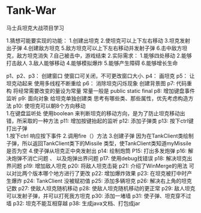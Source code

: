# Tank-War
马士兵坦克大战项目学习


1.猜想可能要实现的功能：
                    1.创建出坦克
                    2.使坦克可以上下左右移动
                    3.坦克发射出子弹
                    4.创建敌方坦克
                    5.敌方坦克可以上下左右移动并发射子弹
                    6.击中敌方坦克，敌方坦克消失
                    7.自己被击中，游戏结束
2.实际需求：
          1.能够四处移动
          2.能够打击敌人
          3.敌人能够移动
          4.能够模拟爆炸
          5.能够产生障碍
          6.能够增长生命

p1、p2、p3： 创建窗口 使窗口可关闭，不可更改窗口大小.
p4： 画坦克
p5： 让坦克动起来  使用多线程不断重绘
p6： 消除坦克闪烁现象    创建背景图
p7:  代码重构  将经常需要改变的量设为常量
              常量一般是 public static final 
p8:  增加键盘事件监听
p9:  面向对象  给坦克单独创建类
     思考有哪些类、那些属性，优先考虑构造方法
p10: 使坦克可以朝8个方向移动  
     1.在键盘监听处 使用boolean 来判断坦克的移动方向，是为了防止坦克移动出错，所采取的一种方法
p11: 增加按键抬起的监听
p12: 添加子弹类
p13: 按下ctrl键打出子弹   
     1.按下ctrl 响应按下事件
     2.调用fire（）方法
     3.创建子弹
     因为在TankClient类绘制子弹，所以返回TankClient类下的Missile 类型，使TankClient类知道myMissile是否为空
     4.使子弹从坦克正中央发射出
p14: 绘制炮筒
P15: 打出多发炮弹
p16: 解决炮弹不消亡问题 、 以及炮弹出界问题
p17: 使用debug找错误
p18: 解决坦克出界问题
p19: 增加敌人坦克
p20: 将敌人坦克击毙
p21: 介绍了WinMerge的用法 可以对比两个版本哪个地方进行了更改
p22: 增加爆炸效果 
p23: 在坦克被打中时产生爆炸
p24: TankClient 没被赋初值
p25: 添加多辆坦克
p26: 解决右上角的坦克记数
p27: 使敌人坦克随机移动
p28: 使敌人坦克随机移动的更正常
p29: 敌人坦克可以发射子弹，并可以打死我方坦克
p30: 添加一堵墙
p31: 使子弹、坦克穿不过墙
p32: 坦克不能互相穿越
p38: 生成java文档、打包成jar
